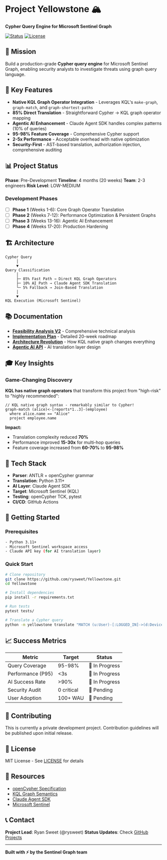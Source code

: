 # Project Yellowstone 🏔️

**Cypher Query Engine for Microsoft Sentinel Graph**

[![Status](https://img.shields.io/badge/Status-In%20Development-yellow)]()
[![License](https://img.shields.io/badge/License-MIT-blue)]()

## 🎯 Mission

Build a production-grade **Cypher query engine** for Microsoft Sentinel Graph, enabling security analysts to investigate threats using graph query language.

## 🚀 Key Features

- **Native KQL Graph Operator Integration** - Leverages KQL's `make-graph`, `graph-match`, and `graph-shortest-paths`
- **85% Direct Translation** - Straightforward Cypher → KQL graph operator mapping
- **Agentic AI Enhancement** - Claude Agent SDK handles complex patterns (10% of queries)
- **95-98% Feature Coverage** - Comprehensive Cypher support
- **2-5x Performance** - Acceptable overhead with native optimization
- **Security-First** - AST-based translation, authorization injection, comprehensive auditing

## 📊 Project Status

**Phase**: Pre-Development
**Timeline**: 4 months (20 weeks)
**Team**: 2-3 engineers
**Risk Level**: LOW-MEDIUM

### Development Phases

- [ ] **Phase 1** (Weeks 1-6): Core Graph Operator Translation
- [ ] **Phase 2** (Weeks 7-12): Performance Optimization & Persistent Graphs
- [ ] **Phase 3** (Weeks 13-16): Agentic AI Enhancement
- [ ] **Phase 4** (Weeks 17-20): Production Hardening

## 🏗️ Architecture

```
Cypher Query
     │
     ▼
Query Classification
     │
     ├─ 85% Fast Path → Direct KQL Graph Operators
     ├─ 10% AI Path → Claude Agent SDK Translation
     └─ 5% Fallback → Join-Based Translation
     │
     ▼
KQL Execution (Microsoft Sentinel)
```

## 📚 Documentation

- **[Feasibility Analysis V2](./CYPHER_SENTINEL_FEASIBILITY_ANALYSIS_V2.md)** - Comprehensive technical analysis
- **[Implementation Plan](./IMPLEMENTATION_PLAN.md)** - Detailed 20-week roadmap
- **[Architecture Revolution](./KQL_NATIVE_GRAPH_ARCHITECTURE_REVOLUTION.md)** - How KQL native graph changes everything
- **[Agentic AI API](./agentic_translation_api/)** - AI translation layer design

## 🎓 Key Insights

### Game-Changing Discovery

**KQL has native graph operators** that transform this project from "high-risk" to "highly recommended":

```kusto
// KQL native graph syntax - remarkably similar to Cypher!
graph-match (alice)<-[reports*1..3]-(employee)
  where alice.name == "Alice"
  project employee.name
```

**Impact:**
- Translation complexity reduced **70%**
- Performance improved **15-30x** for multi-hop queries
- Feature coverage increased from **60-70%** to **95-98%**

## 🔧 Tech Stack

- **Parser**: ANTLR + openCypher grammar
- **Translation**: Python 3.11+
- **AI Layer**: Claude Agent SDK
- **Target**: Microsoft Sentinel (KQL)
- **Testing**: openCypher TCK, pytest
- **CI/CD**: GitHub Actions

## 🚦 Getting Started

### Prerequisites

```bash
- Python 3.11+
- Microsoft Sentinel workspace access
- Claude API key (for AI translation layer)
```

### Quick Start

```bash
# Clone repository
git clone https://github.com/rysweet/Yellowstone.git
cd Yellowstone

# Install dependencies
pip install -r requirements.txt

# Run tests
pytest tests/

# Translate a Cypher query
python -m yellowstone translate "MATCH (u:User)-[:LOGGED_IN]->(d:Device) RETURN u, d"
```

## 📈 Success Metrics

| Metric | Target | Status |
|--------|--------|--------|
| Query Coverage | 95-98% | 🔄 In Progress |
| Performance (P95) | <3s | 🔄 In Progress |
| AI Success Rate | >90% | 🔄 In Progress |
| Security Audit | 0 critical | 🔄 Pending |
| User Adoption | 100+ WAU | 🔄 Pending |

## 🤝 Contributing

This is currently a private development project. Contribution guidelines will be published upon initial release.

## 📄 License

MIT License - See [LICENSE](./LICENSE) for details

## 🔗 Resources

- [openCypher Specification](https://opencypher.org)
- [KQL Graph Semantics](https://learn.microsoft.com/en-us/kusto/query/graph-semantics-overview)
- [Claude Agent SDK](https://docs.claude.com/en/api/agent-sdk/overview)
- [Microsoft Sentinel](https://azure.microsoft.com/en-us/products/microsoft-sentinel)

## 📞 Contact

**Project Lead**: Ryan Sweet (@rysweet)
**Status Updates**: Check [GitHub Projects](https://github.com/rysweet/Yellowstone/projects)

---

**Built with ⚡ by the Sentinel Graph team**
